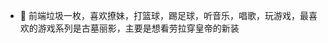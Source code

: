 - 👋 前端垃圾一枚，喜欢撩妹，打篮球，踢足球，听音乐，唱歌，玩游戏，最喜欢的游戏系列是古墓丽影，主要是想看劳拉穿皇帝的新装

<!---
LuKasCuiRongfeng/LuKasCuiRongfeng is a ✨ special ✨ repository because its `README.md` (this file) appears on your GitHub profile.
You can click the Preview link to take a look at your changes.
--->
